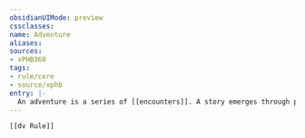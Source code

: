 ```yaml
---
obsidianUIMode: preview
cssclasses:
name: Adventure
aliases:
sources:
- xPHB360
tags:
- rule/core
- source/xphb
entry: |-
  An adventure is a series of [[encounters]]. A story emerges through playing them.
---
```


```meta-bind-embed
[[dv Rule]]
```